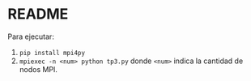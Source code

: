 # README

Para ejecutar:

1. `pip install mpi4py`
2. `mpiexec -n <num> python tp3.py` donde `<num>` indica la cantidad de nodos MPI.
